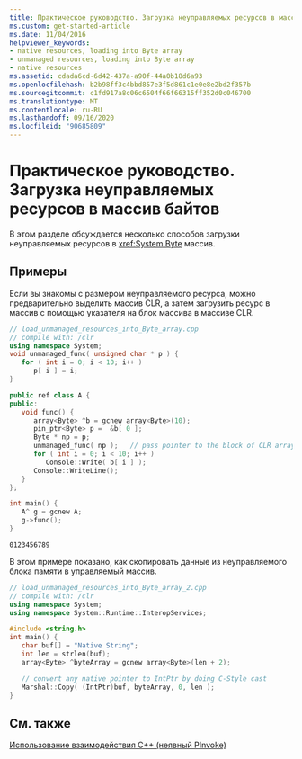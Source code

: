 ```yaml
---
title: Практическое руководство. Загрузка неуправляемых ресурсов в массив байтов
ms.custom: get-started-article
ms.date: 11/04/2016
helpviewer_keywords:
- native resources, loading into Byte array
- unmanaged resources, loading into Byte array
- native resources
ms.assetid: cdada6cd-6d42-437a-a90f-44a0b18d6a93
ms.openlocfilehash: b2b98ff3c4bbd857e3f5d861c1e0e8e2bd2f357b
ms.sourcegitcommit: c1fd917a8c06c6504f66f66315ff352d0c046700
ms.translationtype: MT
ms.contentlocale: ru-RU
ms.lasthandoff: 09/16/2020
ms.locfileid: "90685809"
---
```

# <a name="how-to-load-unmanaged-resources-into-a-byte-array"></a>Практическое руководство. Загрузка неуправляемых ресурсов в массив байтов

В этом разделе обсуждается несколько способов загрузки неуправляемых ресурсов в <xref:System.Byte> массив.

## <a name="examples"></a>Примеры

Если вы знакомы с размером неуправляемого ресурса, можно предварительно выделить массив CLR, а затем загрузить ресурс в массив с помощью указателя на блок массива в массиве CLR.

```cpp
// load_unmanaged_resources_into_Byte_array.cpp
// compile with: /clr
using namespace System;
void unmanaged_func( unsigned char * p ) {
   for ( int i = 0; i < 10; i++ )
      p[ i ] = i;
}

public ref class A {
public:
   void func() {
      array<Byte> ^b = gcnew array<Byte>(10);
      pin_ptr<Byte> p =  &b[ 0 ];
      Byte * np = p;
      unmanaged_func( np );   // pass pointer to the block of CLR array.
      for ( int i = 0; i < 10; i++ )
         Console::Write( b[ i ] );
      Console::WriteLine();
   }
};

int main() {
   A^ g = gcnew A;
   g->func();
}
```

```Output
0123456789
```

В этом примере показано, как скопировать данные из неуправляемого блока памяти в управляемый массив.

```cpp
// load_unmanaged_resources_into_Byte_array_2.cpp
// compile with: /clr
using namespace System;
using namespace System::Runtime::InteropServices;

#include <string.h>
int main() {
   char buf[] = "Native String";
   int len = strlen(buf);
   array<Byte> ^byteArray = gcnew array<Byte>(len + 2);

   // convert any native pointer to IntPtr by doing C-Style cast
   Marshal::Copy( (IntPtr)buf, byteArray, 0, len );
}
```

## <a name="see-also"></a>См. также

[Использование взаимодействия C++ (неявный PInvoke)](../dotnet/using-cpp-interop-implicit-pinvoke.md)
